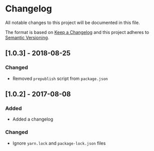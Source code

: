 # Changelog

All notable changes to this project will be documented in this file.

The format is based on [Keep a Changelog](http://keepachangelog.com/en/1.0.0/) and this project adheres to [Semantic Versioning](http://semver.org/spec/v2.0.0.html).

## [1.0.3] - 2018-08-25

### Changed

- Removed `prepublish` script from `package.json`

## [1.0.2] - 2017-08-08

### Added

- Added a changelog

### Changed

- Ignore `yarn.lock` and `package-lock.json` files